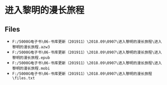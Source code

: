 # 进入黎明的漫长旅程

## Files

- `F:/5000G电子书\06-书库更新（201911）\2018.09\0907\进入黎明的漫长旅程\进入黎明的漫长旅程.azw3`
- `F:/5000G电子书\06-书库更新（201911）\2018.09\0907\进入黎明的漫长旅程\进入黎明的漫长旅程.epub`
- `F:/5000G电子书\06-书库更新（201911）\2018.09\0907\进入黎明的漫长旅程\进入黎明的漫长旅程.mobi`
- `F:/5000G电子书\06-书库更新（201911）\2018.09\0907\进入黎明的漫长旅程\files.txt`
